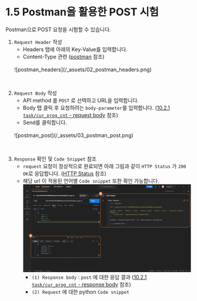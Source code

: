 ﻿# 1.5 Postman을 활용한 POST 시험

Postman으로 POST 요청을 시험할 수 있습니다.

1. `Request Header` 작성 
	- Headers 탭에 아래의 Key-Value를 입력합니다.
  	- Content-Type 관련 ([postman](https://blog.postman.com/what-are-http-headers/#Content-type) 참조)
	<br>
	![postman_headers](/_assets/02_postman_headers.png)

<br>

2. `Request Body` 작성 
	- API method 를 `POST` 로 선택하고 URL을 입력합니다.
	- Body 탭 클릭 후 요청하려는 `body-parameter`를 입력합니다. ([10.2.1 `task/cur_prog_cnt` - request body](/10-context/2-post/1-task-cur_prog_cnt.md#request-body) 참조)
	- Send를 클릭합니다.
	<br>
	![postman_post](/_assets/03_postman_post.png)

<br>

3. `Response` 확인 및 `Code Snippet` 참조
	- `request` 요청이 정상적으로 완료되면 아래 그림과 같이 `HTTP Status` 가 `200 OK`로 응답합니다. ([HTTP Status](https://developer.mozilla.org/en-US/docs/Web/HTTP/Status) 참조)
	- 해당 url 이 적용된 언어별 `Code snippet` 또한 확인 가능합니다.
	![postman_post_result](/_assets/04_postman_post_result_check.png)
		- `(1) Response body` : `post` 에 대한 응답 결과 ([10.2.1 `task/cur_prog_cnt` - response body](/10-context/2-post/1-task-cur_prog_cnt.md#response-body) 참조)
		- `(2) Request` 에 대한 python `Code snippet`